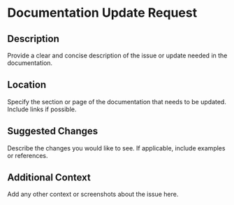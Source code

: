 # Documentation Update Request

## Description
Provide a clear and concise description of the issue or update needed in the documentation.

## Location
Specify the section or page of the documentation that needs to be updated. Include links if possible.

## Suggested Changes
Describe the changes you would like to see. If applicable, include examples or references.

## Additional Context
Add any other context or screenshots about the issue here.
